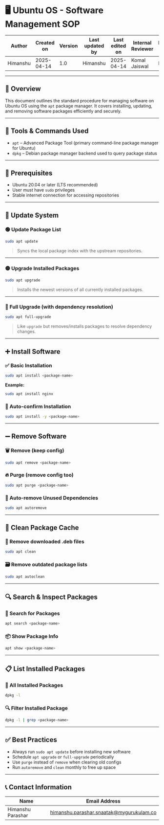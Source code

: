 # 🖥️ Ubuntu OS - Software Management SOP

| Author       | Created on | Version | Last updated by | Last edited on | Internal Reviewer | Reviewer L0 | Reviewer L1 | Reviewer L2 |
|--------------|------------|---------|------------------|----------------|-------------------|-------------|-------------|-------------|
| Himanshu     | 2025-04-14 | 1.0     | Himanshu         | 2025-04-14     |   Komal Jaiswal                |       Imran      |    Shashi         |       Mahesh kumar      |

---

## 📌 Overview

This document outlines the standard procedure for managing software on Ubuntu OS using the `apt` package manager. It covers installing, updating, and removing software packages efficiently and securely.

---

## 🧰 Tools & Commands Used

- `apt` – Advanced Package Tool (primary command-line package manager for Ubuntu)
- `dpkg` – Debian package manager backend used to query package status

---

## 🔐 Prerequisites

- Ubuntu 20.04 or later (LTS recommended)
- User must have `sudo` privileges
- Stable internet connection for accessing repositories

---

## 🔄 Update System

### 🟢 Update Package List
```bash
sudo apt update
```
> Syncs the local package index with the upstream repositories.

---

### 🟡 Upgrade Installed Packages
```bash
sudo apt upgrade
```
> Installs the newest versions of all currently installed packages.

---

### 🔴 Full Upgrade (with dependency resolution)
```bash
sudo apt full-upgrade
```
> Like `upgrade` but removes/installs packages to resolve dependency changes.

---

## ➕ Install Software

### ✅ Basic Installation
```bash
sudo apt install <package-name>
```

**Example:**
```bash
sudo apt install nginx
```

### 🚀 Auto-confirm Installation
```bash
sudo apt install -y <package-name>
```

---

## ➖ Remove Software

### 🗑️ Remove (keep config)
```bash
sudo apt remove <package-name>
```

### 🔥 Purge (remove config too)
```bash
sudo apt purge <package-name>
```

### 🧹 Auto-remove Unused Dependencies
```bash
sudo apt autoremove
```

---

## 🧼 Clean Package Cache

### 🧽 Remove downloaded .deb files
```bash
sudo apt clean
```

### 🗃️ Remove outdated package lists
```bash
sudo apt autoclean
```

---

## 🔍 Search & Inspect Packages

### 🔎 Search for Packages
```bash
apt search <package-name>
```

### 📦 Show Package Info
```bash
apt show <package-name>
```

---

## 📋 List Installed Packages

### 📃 All Installed Packages
```bash
dpkg -l
```

### 🔍 Filter Installed Package
```bash
dpkg -l | grep <package-name>
```

---

## ✅ Best Practices

- Always run `sudo apt update` before installing new software
- Schedule `apt upgrade` or `full-upgrade` periodically
- Use `purge` instead of `remove` when clearing old configs
- Run `autoremove` and `clean` monthly to free up space

---

## 📞 Contact Information

| Name              | Email Address                                   |
|-------------------|--------------------------------------------------|
| Himanshu Parashar | himanshu.parashar.snaatak@mygurukulam.co        |
